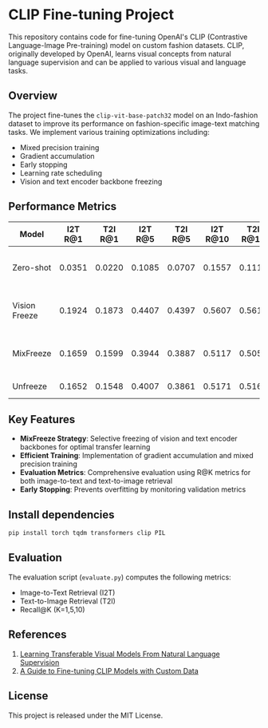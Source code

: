 # CLIP Fine-tuning Project

This repository contains code for fine-tuning OpenAI's CLIP (Contrastive Language-Image Pre-training) model on custom fashion datasets. CLIP, originally developed by OpenAI, learns visual concepts from natural language supervision and can be applied to various visual and language tasks.

## Overview

The project fine-tunes the `clip-vit-base-patch32` model on an Indo-fashion dataset to improve its performance on fashion-specific image-text matching tasks. We implement various training optimizations including:

- Mixed precision training
- Gradient accumulation
- Early stopping
- Learning rate scheduling
- Vision and text encoder backbone freezing


## Performance Metrics

| Model | I2T R@1 | T2I R@1 | I2T R@5 | T2I R@5 | I2T R@10 | T2I R@10 | Epochs | Learning Rate | Description |
|-------|---------|---------|---------|---------|-----------|-----------|---------|---------------|-------------|
| Zero-shot | 0.0351 | 0.0220 | 0.1085 | 0.0707 | 0.1557 | 0.1117 | / | / | Original CLIP without fine-tuning |
| Vision Freeze | 0.1924 | 0.1873 | 0.4407 | 0.4397 | 0.5607 | 0.5613 | 15 | 5e-5 | Freeze first 6 layers of vision encoder |
| MixFreeze | 0.1659 | 0.1599 | 0.3944 | 0.3887 | 0.5117 | 0.5053 | 15 | 5e-5 | Freeze backbone of both encoders |
| Unfreeze | 0.1652 | 0.1548 | 0.4007 | 0.3861 | 0.5171 | 0.5160 | 20 | 5e-5 | Finetune all the layers |


## Key Features

- **MixFreeze Strategy**: Selective freezing of vision and text encoder backbones for optimal transfer learning
- **Efficient Training**: Implementation of gradient accumulation and mixed precision training
- **Evaluation Metrics**: Comprehensive evaluation using R@K metrics for both image-to-text and text-to-image retrieval
- **Early Stopping**: Prevents overfitting by monitoring validation metrics

## Install dependencies

```bash
pip install torch tqdm transformers clip PIL
```

## Evaluation

The evaluation script (`evaluate.py`) computes the following metrics:
- Image-to-Text Retrieval (I2T)
- Text-to-Image Retrieval (T2I)
- Recall@K (K=1,5,10)


## References

1. [Learning Transferable Visual Models From Natural Language Supervision](https://arxiv.org/abs/2103.00020)
2. [A Guide to Fine-tuning CLIP Models with Custom Data](https://medium.com/aimonks/a-guide-to-fine-tuning-clip-models-with-custom-data-6c7c0d1416fb)

## License

This project is released under the MIT License.
